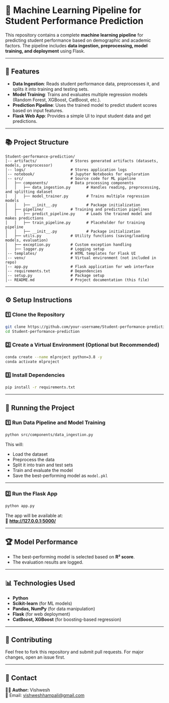 # 📌 Machine Learning Pipeline for Student Performance Prediction

This repository contains a complete **machine learning pipeline** for predicting student performance based on demographic and academic factors. The pipeline includes **data ingestion, preprocessing, model training, and deployment** using Flask.

---

## 🚀 Features
- **Data Ingestion**: Reads student performance data, preprocesses it, and splits it into training and testing sets.
- **Model Training**: Trains and evaluates multiple regression models (Random Forest, XGBoost, CatBoost, etc.).
- **Prediction Pipeline**: Uses the trained model to predict student scores based on input features.
- **Flask Web App**: Provides a simple UI to input student data and get predictions.

---

## 📚 Project Structure
```
Student-performance-prediction/
│-- artifacts/               # Stores generated artifacts (datasets, models, preprocessor)
│-- logs/                    # Stores application logs
│-- notebook/                # Jupyter Notebooks for exploration
│-- src/                     # Source code for ML pipeline
│   ├── components/          # Data processing components
│   │   ├── data_ingestion.py       # Handles reading, preprocessing, and splitting dataset
│   │   ├── model_trainer.py        # Trains multiple regression models
│   │   ├── __init__.py             # Package initialization
│   ├── pipeline/            # Training and prediction pipelines
│   │   ├── predict_pipeline.py     # Loads the trained model and makes predictions
│   │   ├── train_pipeline.py       # Placeholder for training pipeline
│   │   ├── __init__.py             # Package initialization
│   ├── utils.py             # Utility functions (saving/loading models, evaluation)
│   ├── exception.py         # Custom exception handling
│   ├── logger.py            # Logging setup
│-- templates/               # HTML templates for Flask UI
│-- venv/                    # Virtual environment (not included in repo)
│-- app.py                   # Flask application for web interface
│-- requirements.txt         # Dependencies
│-- setup.py                 # Package setup
│-- README.md                # Project documentation (this file)
```

---

## ⚙️ Setup Instructions

### 1️⃣ Clone the Repository
```sh
git clone https://github.com/your-username/Student-performance-prediction.git
cd Student-performance-prediction
```

### 2️⃣ Create a Virtual Environment (Optional but Recommended)
```sh
conda create --name mlproject python=3.8 -y
conda activate mlproject
```

### 3️⃣ Install Dependencies
```sh
pip install -r requirements.txt
```

---

## 🏢 Running the Project

### 1️⃣ Run Data Pipeline and Model Training
```sh
python src/components/data_ingestion.py
```
This will:
- Load the dataset
- Preprocess the data
- Split it into train and test sets
- Train and evaluate the model
- Save the best-performing model as `model.pkl`

---

### 2️⃣ Run the Flask App
```sh
python app.py
```
The app will be available at:  
🔗 **http://127.0.0.1:5000/**

---

## 🏆 Model Performance
- The best-performing model is selected based on **R² score**.
- The evaluation results are logged.

---

## 📊 Technologies Used
- **Python**
- **Scikit-learn** (for ML models)
- **Pandas, NumPy** (for data manipulation)
- **Flask** (for web deployment)
- **CatBoost, XGBoost** (for boosting-based regression)

---

## 📝 Contributing
Feel free to fork this repository and submit pull requests. For major changes, open an issue first.

---

## 📩 Contact
👨‍💻 **Author:** Vishwesh  
📧 Email: vishweshhampali@gmail.com  